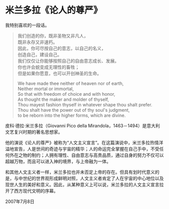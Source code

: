 # 米兰多拉《论人的尊严》

我特别喜欢的一段话。

> 我们创造的你，既非圣物又非凡人，  
> 既非永存又非速朽。  
> 因此，你可尽按自己的意志，以自己的名义，  
> 创造自己，建设自己。  
> 我们仅仅让你能够按照自己的自由意志成长、发展。  
> 你也许会蜕变成无理性的畜牲；  
> 但是如果你愿意，也可以开创神圣的生命。
> 
> We have made thee neither of heaven nor of earth,  
> Neither mortal or immortal,  
> So that with freedom of choice and with honor,  
> As thought the maker and molder of thyself,  
> Thou mayest fashion thyself in whatever shape thou shalt prefer.  
> Thou shalt have the power out of thy soul's judgment,  
> to be reborn into the higher forms, which are divine.

皮科·德拉·米兰多拉（Giovanni Pico della Mirandola，1463－1494）是意大利文艺复兴时期的著名思想家。

他的演说《论人的尊严》被称为“人文主义宣言”。在这篇演说中，米兰多拉热情洋溢地宣告，人是世间的奇迹与宇宙的精华；人的命运完全掌握在自己手中，不受任何外在之物的制约；人拥有理性、自由意志与高贵品质，通过自身的努力不仅可以超越万物，而且可以进入神的境界，与上帝融为一体。

和其他人文主义者一样，米兰多拉也并未否定上帝的存在。但具有划时代意义的是，与中世纪的世界观形成鲜明对照，人文主义者肯定了人在宇宙的中心地位以及现世人生的美好和意义。因此，从某种意义上可以说，米兰多拉的人文主义宣言拉开了西方现代文明的序幕。

2007年7月8日
